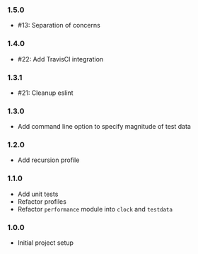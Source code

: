 ### 1.5.0
* #13: Separation of concerns

### 1.4.0
* #22: Add TravisCI integration

### 1.3.1
* #21: Cleanup eslint

### 1.3.0
* Add command line option to specify magnitude of test data

### 1.2.0
* Add recursion profile

### 1.1.0
* Add unit tests
* Refactor profiles
* Refactor `performance` module into `clock` and `testdata`

### 1.0.0
* Initial project setup
